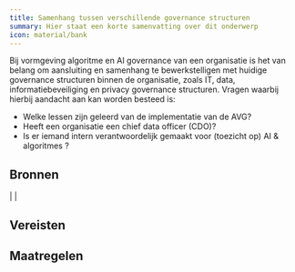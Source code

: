 ```yaml
---
title: Samenhang tussen verschillende governance structuren
summary: Hier staat een korte samenvatting over dit onderwerp
icon: material/bank
---
```

Bij vormgeving algoritme en AI governance van een organisatie is het van belang om aansluiting en samenhang te bewerkstelligen met huidige governance structuren binnen de organisatie, zoals IT, data, informatiebeveiliging en privacy governance structuren. 
Vragen waarbij hierbij aandacht aan kan worden besteed is:
- Welke lessen zijn geleerd van de implementatie van de AVG?
- Heeft een organisatie een chief data officer (CDO)? 
- Is er iemand intern verantwoordelijk gemaakt voor (toezicht op) AI & algoritmes ?

## Bronnen
| |

## Vereisten

<!-- list_vereisten_1 bouwblok/governance -->

## Maatregelen

<!-- list_maatregelen_1 bouwblok/governance -->



